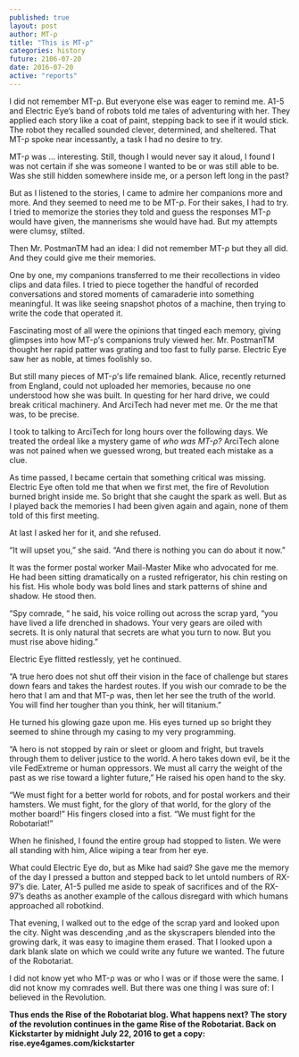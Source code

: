 ```yaml
---
published: true
layout: post
author: MT-ρ
title: "This is MT-ρ"
categories: history
future: 2106-07-20
date: 2016-07-20
active: "reports"
---
```


I did not remember MT-ρ. But everyone else was eager to remind me. A1-5 and Electric Eye’s band of robots told me tales of adventuring with her. They applied each story like a coat of paint, stepping back to see if it would stick. The robot they recalled sounded clever, determined, and sheltered. That MT-ρ spoke near incessantly, a task I had no desire to try. 

MT-ρ was … interesting. Still, though I would never say it aloud, I found I was not certain if she was someone I wanted to be or was still able to be. Was she still hidden somewhere inside me, or a person left long in the past? 

But as I listened to the stories, I came to admire her companions more and more. And they seemed to need me to be MT-ρ. For their sakes, I had to try. I tried to memorize the stories they told and guess the responses MT-ρ would have given, the mannerisms she would have had. But my attempts were clumsy, stilted. 

Then Mr. PostmanTM had an idea: I did not remember MT-ρ but they all did. And they could give me their memories.  

One by one, my companions transferred to me their recollections in video clips and data files. I tried to piece together the handful of recorded conversations and stored moments of camaraderie into something meaningful. It was like seeing snapshot photos of a machine, then trying to write the code that operated it. 

Fascinating most of all were the opinions that tinged each memory, giving glimpses into how MT-ρ’s companions truly viewed her. Mr. PostmanTM thought her rapid patter was grating and too fast to fully parse. Electric Eye saw her as noble, at times foolishly so. 

But still many pieces of MT-ρ’s life remained blank. Alice, recently returned from England, could not uploaded her memories, because no one understood how she was built. In questing for her hard drive, we could break critical machinery. And ArciTech had never met me. Or the me that was, to be precise. 

I took to talking to ArciTech for long hours over the following days. We treated the ordeal like a mystery game of _who was MT-ρ?_ ArciTech alone was not pained when we guessed wrong, but treated each mistake as a clue. 

As time passed, I became certain that something critical was missing. Electric Eye often told me that when we first met, the fire of Revolution burned bright inside me. So bright that she caught the spark as well. But as I played back the memories I had been given again and again, none of them told of this first meeting. 

At last I asked her for it, and she refused.

“It will upset you,” she said. “And there is nothing you can do about it now.”

It was the former postal worker Mail-Master Mike who advocated for me. He had been sitting dramatically on a rusted refrigerator, his chin resting on his fist. His whole body was bold lines and stark patterns of shine and shadow. He stood then. 

“Spy comrade, “ he said, his voice rolling out across the scrap yard, “you have lived a life drenched in shadows. Your very gears are oiled with secrets. It is only natural that secrets are what you turn to now. But you must rise above hiding.”

Electric Eye flitted restlessly, yet he continued.

“A true hero does not shut off their vision in the face of challenge but stares down fears and takes the hardest routes. If you wish our comrade to be the hero that I am and that MT-ρ was, then let her see the truth of the world. You will find her tougher than you think, her will titanium.”

He turned his glowing gaze upon me. His eyes turned up so bright they seemed to shine through my casing to my very programming.

“A hero is not stopped by rain or sleet or gloom and fright, but travels through them to deliver justice to the world. A hero takes down evil, be it the vile FedExtreme or human oppressors. We must all carry the weight of the past as we rise toward a lighter future,” He raised his open hand to the sky. 

“We must fight for a better world for robots, and for postal workers and their hamsters. We must fight, for the glory of that world, for the glory of the mother board!” His fingers closed into a fist. “We must fight for the Robotariat!”

When he finished, I found the entire group had stopped to listen. We were all standing with him, Alice wiping a tear from her eye.

What could Electric Eye do, but as Mike had said? She gave me the memory of the day I pressed a button and stepped back to let untold numbers of RX-97’s die. Later, A1-5 pulled me aside to speak of sacrifices and of the RX-97’s deaths as another example of the callous disregard with which humans approached all robotkind. 

That evening, I walked out to the edge of the scrap yard and looked upon the city. Night was descending ,and as the skyscrapers blended into the growing dark, it was easy to imagine them erased. That I looked upon a dark blank slate on which we could write any future we wanted. The future of the Robotariat.

I did not know yet who MT-ρ was or who I was or if those were the same. I did not know my comrades well. But there was one thing I was sure of: I believed in the Revolution. 



**Thus ends the Rise of the Robotariat blog. What happens next? The story of the revolution continues in the game Rise of the Robotariat. Back on Kickstarter by midnight July 22, 2016 to get a copy: rise.eye4games.com/kickstarter**

